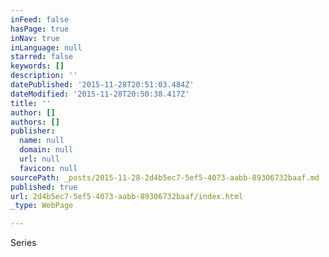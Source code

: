 ```yaml
---
inFeed: false
hasPage: true
inNav: true
inLanguage: null
starred: false
keywords: []
description: ''
datePublished: '2015-11-28T20:51:03.484Z'
dateModified: '2015-11-28T20:50:38.417Z'
title: ''
author: []
authors: []
publisher:
  name: null
  domain: null
  url: null
  favicon: null
sourcePath: _posts/2015-11-28-2d4b5ec7-5ef5-4073-aabb-89306732baaf.md
published: true
url: 2d4b5ec7-5ef5-4073-aabb-89306732baaf/index.html
_type: WebPage

---
```

Series